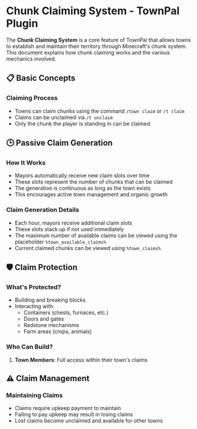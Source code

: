 # Chunk Claiming System - TownPal Plugin

The **Chunk Claiming System** is a core feature of TownPal that allows towns to establish and maintain their territory through Minecraft's chunk system. This document explains how chunk claiming works and the various mechanics involved.

## 📋 Basic Concepts

### Claiming Process
- Towns can claim chunks using the command `/town claim` or `/t claim`
- Claims can be unclaimed via `/t unclaim`
- Only the chunk the player is standing in can be claimed

## 🕒 Passive Claim Generation

### How It Works
- Mayors automatically receive new claim slots over time
- These slots represent the number of chunks that can be claimed
- The generation is continuous as long as the town exists
- This encourages active town management and organic growth

### Claim Generation Details
- Each hour, mayors receive additional claim slots
- These slots stack up if not used immediately
- The maximum number of available claims can be viewed using the placeholder `%town_available_claims%`
- Current claimed chunks can be viewed using `%town_claims%`

## 🛡️ Claim Protection

### What's Protected?
- Building and breaking blocks
- Interacting with:
  - Containers (chests, furnaces, etc.)
  - Doors and gates
  - Redstone mechanisms
  - Farm areas (crops, animals)

### Who Can Build?
1. **Town Members**: Full access within their town's claims

## ⚠️ Claim Management

### Maintaining Claims
- Claims require upkeep payment to maintain
- Failing to pay upkeep may result in losing claims
- Lost claims become unclaimed and available for other towns